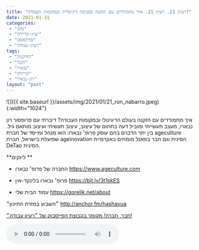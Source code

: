 ```yaml
---
title: "רעיון 21. רעיון 21. איך מתמודדים עם הזקנה בסביבה דיגיטלית ובמקומות העבודה?"
date: 2021-01-31
categories: 
 - "בלוג"
 - "יעוץ-קריירה"
 - "פודקאסט"
 - "רעיון-עבודה"
tags: 
 - "הזדקנות"
 - "זקנה"
 - "נבארו"
 - "קריירה"
 - "רונ-נבארו"
layout: "post"
---
```


![]({{ site.baseurl }}/assets/img/2021/01/21_ron_nabarro.jpeg){:width="1024"}

איך מתמודדים עם הזקנה בעולם הדיגיטלי ובמקומות העבודה? דיברתי עם פרופסור רון נבארו, מעצב תעשייתי ומוביל דעה בתחום של עיצוב, עיצוב תעשיתי ועיצוב מותאם גיל. בין יתר הדברם בהם עוסק פרופ׳ נבארו: הוא מנהל ומייסד של חברת ageculture שפועלת בישראל, חברת ageinovation הסינית וגם חבר בפאנל מומחים באקדמיית DeTao הסינית.

**לינקים **

* החברה של פרופ׳ נבארו <https://www.ageculture.com>  
* פרופ׳ נבארו בלינקד-אין <https://bit.ly/3t1skES>

* עמוד הבית שלי [<https://gorelik.net/about>](https://gorelik.net/about)

״השבוע במזרח התיכון״ [<http://anchor.fm/hashavua>](http://anchor.fm/hashavua)

[חבר, חברה! מקומך בקבוצת הפייסבוק של ״רעיון עבודה״!](https://www.facebook.com/reayonavodapodcast)

<audio controls src="https://mcdn.podbean.com/mf/web/qn8w7w/21_ron_nabarro.mp3" class=" wp-block-audio"></audio>
